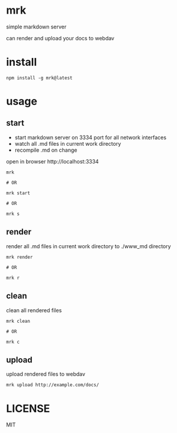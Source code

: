# mrk

simple markdown server

can render and upload your docs to webdav

# install

```
npm install -g mrk@latest
```

# usage

## start

- start markdown server on 3334 port for all network interfaces
- watch all .md files in current work directory
- recompile .md on change

open in browser http://localhost:3334

```
mrk

# OR

mrk start

# OR

mrk s
```

## render

render all .md files in current work directory to ./www_md directory

```
mrk render

# OR

mrk r
```

## clean

clean all rendered files

```
mrk clean

# OR

mrk c
```

## upload

upload rendered files to webdav

```
mrk upload http://example.com/docs/
```

# LICENSE

MIT
